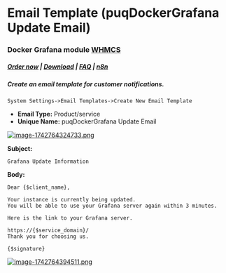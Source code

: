 # Email Template (puqDockerGrafana Update Email)

### Docker Grafana module **[WHMCS](https://puqcloud.com/link.php?id=77)** 

#####  [Order now](https://puqcloud.com/whmcs-module-docker-grafana.php) | [Download](https://download.puqcloud.com/WHMCS/servers/PUQ_WHMCS-Docker-Grafana/) | [FAQ](https://faq.puqcloud.com/) | [n8n](https://puqcloud.com/link.php?id=117)

##### Create an email template for customer notifications.

```
System Settings->Email Templates->Create New Email Template
```

- **Email Type:** Product/service
- **Unique Name:** puqDockerGrafana Update Email

[![image-1742764324733.png](https://doc.puq.info/uploads/images/gallery/2025-03/scaled-1680-/image-1742764324733.png)](https://doc.puq.info/uploads/images/gallery/2025-03/image-1742764324733.png)

**Subject:**

```
Grafana Update Information
```

**Body:**

```
Dear {$client_name},

Your instance is currently being updated.
You will be able to use your Grafana server again within 3 minutes.

Here is the link to your Grafana server.

https://{$service_domain}/
Thank you for choosing us.

{$signature}
```

[![image-1742764394511.png](https://doc.puq.info/uploads/images/gallery/2025-03/scaled-1680-/image-1742764394511.png)](https://doc.puq.info/uploads/images/gallery/2025-03/image-1742764394511.png)